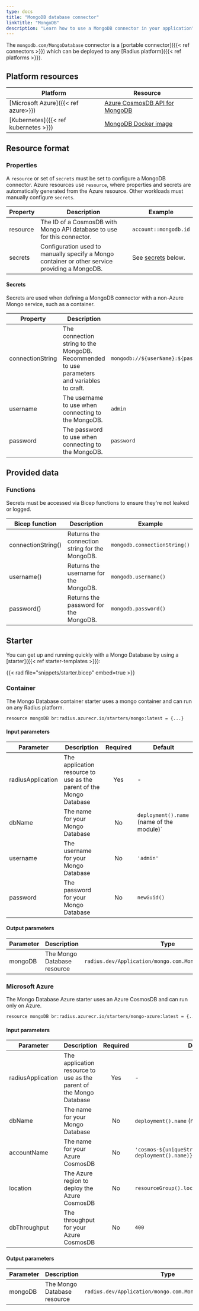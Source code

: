 ```yaml
---
type: docs
title: "MongoDB database connector"
linkTitle: "MongoDB"
description: "Learn how to use a MongoDB connector in your application"
---
```


The `mongodb.com/MongoDatabase` connector is a [portable connector]({{< ref connectors >}}) which can be deployed to any [Radius platform]({{< ref platforms >}}).

## Platform resources

| Platform | Resource |
|----------|----------|
| [Microsoft Azure]({{< ref azure>}}) | [Azure CosmosDB API for MongoDB](https://docs.microsoft.com/en-us/azure/cosmos-db/mongodb-introduction)
| [Kubernetes]({{< ref kubernetes >}}) | [MongoDB Docker image](https://hub.docker.com/_/mongo/)

## Resource format

### Properties

A `resource` or set of `secrets` must be set to configure a MongoDB connector. Azure resources use `resource`, where properties and secrets are automatically generated from the Azure resource. Other workloads must manually configure `secrets`.

| Property | Description | Example |
|----------|-------------|---------|
| resource | The ID of a CosmosDB with Mongo API database to use for this connector. | `account::mongodb.id`
| secrets  | Configuration used to manually specify a Mongo container or other service providing a MongoDB. | See [secrets](#secrets) below.

#### Secrets

Secrets are used when defining a MongoDB connector with a non-Azure Mongo service, such as a container.

| Property | Description | Example |
|----------|-------------|---------|
| connectionString | The connection string to the MongoDB. Recommended to use parameters and variables to craft. | `mongodb://${userName}:${password}@${container.spec.hostname}:...`
| username | The username to use when connecting to the MongoDB. | `admin`
| password | The password to use when connecting to the MongoDB. | `password`

## Provided data

### Functions

Secrets must be accessed via Bicep functions to ensure they're not leaked or logged.

| Bicep function | Description | Example |
|----------------|-------------|---------|
| connectionString() | Returns the connection string for the MongoDB. | `mongodb.connectionString()` |
| username() | Returns the username for the MongoDB. | `mongodb.username()` |
| password() | Returns the password for the MongoDB. | `mongodb.password()` |

## Starter

You can get up and running quickly with a Mongo Database by using a [starter]({{< ref starter-templates >}}):

{{< rad file="snippets/starter.bicep" embed=true >}}

### Container

The Mongo Database container starter uses a mongo container and can run on any Radius platform.

```sh
resource mongoDB br:radius.azurecr.io/starters/mongo:latest = {...}
```

#### Input parameters

| Parameter | Description | Required | Default |
|-----------|-------------|:--------:|---------|
| radiusApplication | The application resource to use as the parent of the Mongo Database | Yes | - |
| dbName | The name for your Mongo Database | No | `deployment().name` (name of the module)` |
| username | The username for your Mongo Database | No | `'admin'` |
| password | The password for your Mongo Database | No | `newGuid()` |

#### Output parameters

| Parameter | Description | Type |
|----------|-------------|------|
| mongoDB | The Mongo Database resource | `radius.dev/Application/mongo.com.MongoDatabase@v1alpha3` |

### Microsoft Azure

The Mongo Database Azure starter uses an Azure CosmosDB and can run only on Azure.

```sh
resource mongoDB br:radius.azurecr.io/starters/mongo-azure:latest = {...}
```

#### Input parameters

| Parameter | Description | Required | Default |
|-----------|-------------|:--------:|---------|
| radiusApplication | The application resource to use as the parent of the Mongo Database | Yes | - |
| dbName | The name for your Mongo Database | No | `deployment().name` (name of the module) |
| accountName | The name for your Azure CosmosDB | No | `'cosmos-${uniqueString(resourceGroup().id, deployment().name)}'` |
| location | The Azure region to deploy the Azure CosmosDB | No | `resourceGroup().location` |
| dbThroughput | The throughput for your Azure CosmosDB | No | `400` |

#### Output parameters

| Parameter | Description | Type |
|----------|-------------|------|
| mongoDB | The Mongo Database resource | `radius.dev/Application/mongo.com.MongoDatabase@v1alpha3` |
